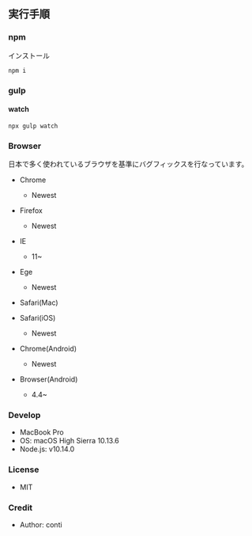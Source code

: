 
## 実行手順

### npm

インストール
```
npm i
```

### gulp 

#### watch

```
npx gulp watch
```

### Browser

日本で多く使われているブラウザを基準にバグフィックスを行なっています。

- Chrome
    - Newest
- Firefox	
    - Newest
- IE
    - 11~
- Ege
    - Newest
- Safari(Mac)

- Safari(iOS)
    - Newest
- Chrome(Android)
    - Newest
- Browser(Android)
    - 4.4~
	
### Develop

- MacBook Pro
- OS: macOS High Sierra 10.13.6
- Node.js: v10.14.0

### License

- MIT

### Credit

- Author: conti
